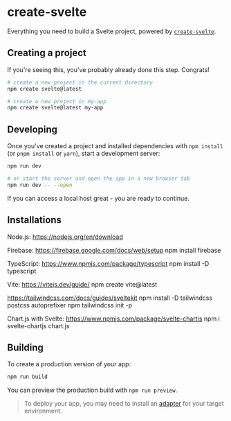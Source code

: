 # create-svelte

Everything you need to build a Svelte project, powered by [`create-svelte`](https://github.com/sveltejs/kit/tree/main/packages/create-svelte).

## Creating a project

If you're seeing this, you've probably already done this step. Congrats!

```bash
# create a new project in the current directory
npm create svelte@latest

# create a new project in my-app
npm create svelte@latest my-app
```

## Developing

Once you've created a project and installed dependencies with `npm install` (or `pnpm install` or `yarn`), start a development server:

```bash
npm run dev

# or start the server and open the app in a new browser tab
npm run dev -- --open
```
If you can access a local host great - you are ready to continue.

## Installations

Node.js: https://nodejs.org/en/download

Firebase: https://firebase.google.com/docs/web/setup
npm install firebase

TypeScript: https://www.npmjs.com/package/typescript
npm install -D typescript

Vite: https://vitejs.dev/guide/
npm create vite@latest

https://tailwindcss.com/docs/guides/sveltekit
npm install -D tailwindcss postcss autoprefixer
npm tailwindcss init -p

Chart.js with Svelte: https://www.npmjs.com/package/svelte-chartjs
npm i svelte-chartjs chart.js


## Building

To create a production version of your app:

```bash
npm run build
```

You can preview the production build with `npm run preview`.

> To deploy your app, you may need to install an [adapter](https://kit.svelte.dev/docs/adapters) for your target environment.
